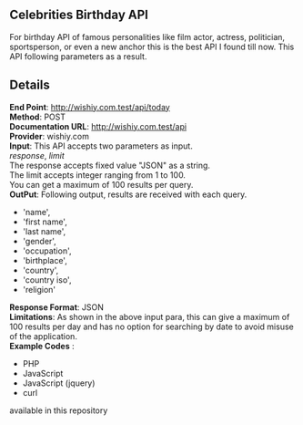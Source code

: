 ## Celebrities Birthday API

For birthday API of famous personalities like film actor, actress, politician, sportsperson, or even a new anchor this is the best API I found till now. This API following parameters as a result. 

## Details

**End Point**: http://wishiy.com.test/api/today  
**Method**: POST  
**Documentation URL**: http://wishiy.com.test/api  
**Provider**: wishiy.com  
**Input**: This API accepts two parameters as input.   
*response*, *limit*  
The response accepts fixed value "JSON" as a string.   
The limit accepts integer ranging from 1 to 100.   
You can get a maximum of 100 results per query.   
**OutPut**: Following output, results are received with each query.   

 - 'name', 
 - 'first name', 
 - 'last name',
 -  'gender',
 -  'occupation',
 - 'birthplace',
 -  'country', 
 - 'country iso', 
 - 'religion'

**Response Format**: JSON  
**Limitations**: As shown in the above input para, this can give a maximum of 100 results per day and has no option for searching by date to avoid misuse of the application.   
**Example Codes** :  

 - PHP
 - JavaScript 
 - JavaScript (jquery)
 - curl  

available in this repository 

